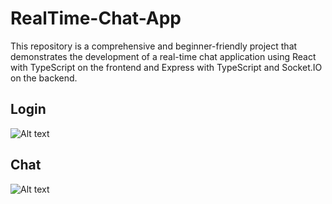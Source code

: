 # RealTime-Chat-App
This repository is a comprehensive and beginner-friendly project that demonstrates the development of a real-time chat application using React with TypeScript on the frontend and Express with TypeScript and Socket.IO on the backend.

## Login
![Alt text](https://res.cloudinary.com/dvclrn5vb/image/upload/v1692764039/join_chat_wsqcqr.png)

## Chat
![Alt text](https://res.cloudinary.com/dvclrn5vb/image/upload/v1692764038/chat_hiongc.png)
